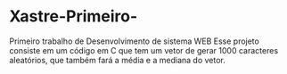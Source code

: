 # Xastre-Primeiro-		
Primeiro trabalho de Desenvolvimento de sistema WEB
Esse projeto consiste em um código em C que tem um vetor de gerar 1000 caracteres aleatórios, que também fará a média e a mediana do vetor.
